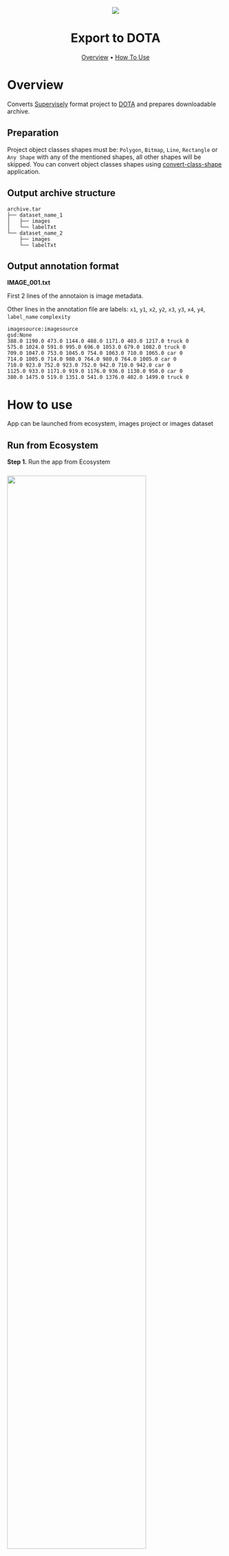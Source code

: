 
<div align="center" markdown>
<img src="https://user-images.githubusercontent.com/12828725/182181033-d0d1a690-8388-472e-8862-e0cacbd4f082.png"/>  

# Export to DOTA

<p align="center">
  <a href="#Overview">Overview</a> •
  <a href="#How-to-use">How To Use</a>
</p>

</div>

# Overview

Converts [Supervisely](https://docs.supervise.ly/data-organization/00_ann_format_navi) format project to [DOTA](https://captain-whu.github.io/DOTA/dataset.html) and prepares downloadable archive.

## Preparation

Project object classes shapes must be: `Polygon`, `Bitmap`, `Line`, `Rectangle` or `Any Shape` with any of the mentioned shapes, all other shapes will be skipped. You can convert object classes shapes using [convert-class-shape](https://ecosystem.supervise.ly/apps/convert-class-shape) application.

## Output archive structure

```
archive.tar
├── dataset_name_1
│   ├── images
│   └── labelTxt
└── dataset_name_2
    ├── images
    └── labelTxt
```

## Output annotation format

**IMAGE_001.txt**

First 2 lines of the annotaion is image metadata.

Other lines in the annotation file are labels: `x1`, `y1`, `x2`, `y2`, `x3`, `y3`, `x4`, `y4`, `label_name` `complexity` 

```
imagesource:imagesource
gsd:None
388.0 1190.0 473.0 1144.0 488.0 1171.0 403.0 1217.0 truck 0
575.0 1024.0 591.0 995.0 696.0 1053.0 679.0 1082.0 truck 0
709.0 1047.0 753.0 1045.0 754.0 1063.0 710.0 1065.0 car 0
714.0 1005.0 714.0 980.0 764.0 980.0 764.0 1005.0 car 0
710.0 923.0 752.0 923.0 752.0 942.0 710.0 942.0 car 0
1125.0 933.0 1171.0 919.0 1176.0 936.0 1130.0 950.0 car 0
380.0 1475.0 519.0 1351.0 541.0 1376.0 402.0 1499.0 truck 0
```

# How to use

App can be launched from ecosystem, images project or images dataset

## Run from Ecosystem

**Step 1.** Run the app from Ecosystem

<img src="" width="80%" style='padding-top: 10px'>  

**Step 2.** Select input project or dataset and press the Run button

<img src="" width="80%" style='padding-top: 10px'>

## Run from Images Project or Dataset

**Step 1.** Run the application from the context menu of the Images Project or Dataset

<img src="" width="80%" style='padding-top: 10px'>  

**Step 2.** Press the Run button

<img src="" width="80%" style='padding-top: 10px'>

## Result

<img src="Image of Workspace tasks with result output archive" width="80%" style='padding-top: 10px'>
